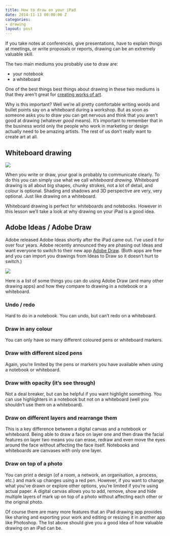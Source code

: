 ```yaml
---
title: How to draw on your iPad
date: 2014-11-13 00:00:00 Z
categories:
- drawing
layout: post
---
```


If you take notes at conferences, give presentations, have to explain things at meetings, or write proposals or reports, drawing can be an extremely valuable skill.

The two main mediums you probably use to draw are:

* your notebook
* a whiteboard

One of the best things best things about drawing in these two mediums is that they aren’t great for	<a href="https://www.pinterest.com/pin/37365871884968656/" target="_blank">creating works of art</a>.

Why is this important? Well we’re all pretty comfortable writing words and bullet points say on a whiteboard during a workshop. But as soon as someone asks you to draw you can get nervous and think that you aren’t good at drawing (whatever
*good* means). It’s important to remember that in the business world only the people who work in marketing or design actually need to be amazing artists. The rest of us don’t really want to create art at all.

## Whiteboard drawing

<img src="http://everlearning.com.au/assets/lesson-images/18-whiteboard.png">

When you write or draw, your goal is probably to communicate clearly. To do this you can simply use what we call
*whiteboard drawing*. Whiteboard drawing is all about big shapes, chunky strokes, not a lot of detail, and colour is optional. Shading and shadows and 3D perspective are very, very optional. Just like drawing on a whiteboard.

Whiteboard drawing is perfect for whiteboards and notebooks. However in this lesson we’ll take a look at why drawing on your iPad is a good idea.

## Adobe Ideas / Adobe Draw

Adobe released Adobe Ideas shortly after the iPad came out. I’ve used it for over four years. Adobe recently announced they are phasing out Ideas and want everyone to switch to their new app <a href="http://www.adobe.com/au/products/draw.html" target="_blank">Adobe Draw</a>. (Both apps are free and you can import you drawings from Ideas to Draw so it doesn’t hurt to switch.)

<img src="http://everlearning.com.au/assets/lesson-images/18-draw.png">

Here is a list of some things you can do using Adobe Draw (and many other drawing apps) and how they compare to drawing in a notebook or a whiteboard.

### Undo / redo
Hard to do in a notebook. You can undo, but can’t redo on a whiteboard.

### Draw in any colour
You can only have so many different coloured pens or whiteboard markers.

### Draw with different sized pens

Again, you’re limited by the pens or markers you have available when using a notebook or whiteboard.

### Draw with opacity (it’s see through)
Not a deal breaker, but can be helpful if you want highlight something. You can use highlighters in a notebook but not on a whiteboard (well you shouldn’t use them on a whiteboard).

### Draw on different layers and rearrange them
This is a key difference between a digital canvas and a notebook or whiteboard. Being able to draw a face on layer one and then draw the facial features on layer&nbsp;two means you can erase, redraw and even move the eyes around the face without affecting the face itself. Notebooks and whiteboards are canvases with&nbsp;only one layer.

### Draw on top of a photo
You can print a design (of a room, a network, an organisation, a process, etc.) and mark up changes using a red pen. However, if you want to change what you’ve drawn or explore other options, you’re limited if you’re using actual paper. A digital canvas allows you to add, remove, show and hide multiple layers of mark up on top of a photo without affecting each other or the original photo.

Of course there are many more features that an&nbsp;iPad drawing app provides like sharing and exporting your work and editing or resizing it in another app like Photoshop. The list above should give you a good idea of how valuable drawing on an iPad can be.

